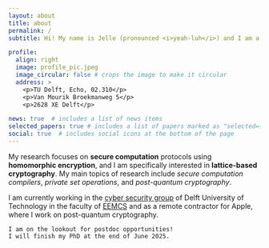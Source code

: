 ```yaml
---
layout: about
title: about
permalink: /
subtitle: Hi! My name is Jelle (pronounced <i>yeah-luh</i>) and I am a PhD student at <a href='https://www.tudelft.nl/ewi/over-de-faculteit/afdelingen/intelligent-systems/cybersecurity/computational-privacy/people/jelle-vos'>Delft University of Technology</a>.

profile:
  align: right
  image: profile_pic.jpeg
  image_circular: false # crops the image to make it circular
  address: >
    <p>TU Delft, Echo, 02.310</p>
    <p>Van Mourik Broekmanweg 5</p>
    <p>2628 XE Delft</p>

news: true  # includes a list of news items
selected_papers: true # includes a list of papers marked as "selected={true}"
social: true  # includes social icons at the bottom of the page
---
```


My research focuses on **secure computation** protocols using **homomorphic encryption**, and I am specifically interested in **lattice-based cryptography**. My main topics of research include *secure computation compilers*, *private set operations*, and *post-quantum cryptography*.

I am currently working in the [cyber security group](https://www.tudelft.nl/cybersecurity/) of Delft University of Technology in the faculty of [EEMCS](https://www.tudelft.nl/en/eemcs/) and as a remote contractor for Apple, where I work on post-quantum cryptography.

```
I am on the lookout for postdoc opportunities!
I will finish my PhD at the end of June 2025.
```
